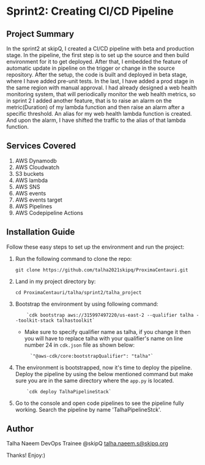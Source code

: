 

# Sprint2: Creating CI/CD Pipeline 
## Project Summary 

In the sprint2 at skipQ, I created a CI/CD pipeline with beta and production stage. In the pipeline, the first step is to set up the source and then build environment for it to get deployed. After that, I embedded the feature of automatic update in pipeline on the trigger or change in the source repository. After the setup, the code is built and deployed in beta stage, where I have added pre-unit tests. In the last, I have added a prod stage in the same region with manual approval. I had already designed a web health monitoring system, that will periodically monitor the web health metrics, so in sprint 2 I added another feature, that is to raise an alarm on the metric(Duration) of my lambda function and then raise an alarm after a specific threshold. An alias for my web health lambda function is created. And upon the alarm, I have shifted the traffic to the alias of that lambda function.
## Services Covered

1. AWS Dynamodb
2. AWS Cloudwatch
3. S3 buckets
4. AWS lambda
5. AWS SNS
6. AWS events
7. AWS events target
8. AWS Pipelines
9. AWS Codepipeline Actions
## Installation Guide

Follow these easy steps to set up the environment and run the project:

1. Run the following command to clone the repo:
 
	  `git clone https://github.com/talha2021skipq/ProximaCentauri.git`
2. Land in my project directory by:

  	  `cd ProximaCentauri/talha/sprint2/talha_project`
3. Bootstrap the environment by using following command:

           `cdk bootstrap aws://315997497220/us-east-2 --qualifier talha --toolkit-stack talhastoolkit`
 	- Make sure to specify qualifier name as talha, if you change it then you will have to replace talha with your qualifier's name on line number 24 in `cdk.json` file as shown below:

 			`"@aws-cdk/core:bootstrapQualifier": "talha"`
4. The environment is bootstrapped, now it's time to deploy the pipeline. Deploy the pipeline by using the below mentioned command but make sure you are in the same directory where the `app.py` is located.  
          
           `cdk deploy TalhaPipelineStack`
5. Go to the console and open code pipelines to see the pipeline fully working. Search the pipeline by name 'TalhaPipelineStck'.  

## Author
 Talha Naeem 
DevOps Trainee @skipQ 
talha.naeem.s@skipq.org

Thanks! Enjoy:)

